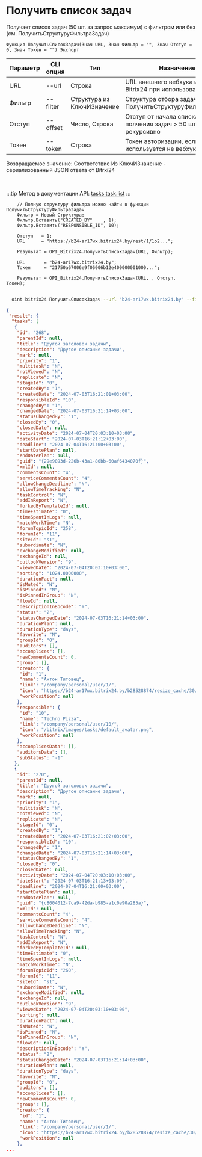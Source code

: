 ﻿---
sidebar_position: 2
---

# Получить список задач
 Получает список задач (50 шт. за запрос максимум) с фильтром или без (см. ПолучитьСтруктуруФильтраЗадач)



`Функция ПолучитьСписокЗадач(Знач URL, Знач Фильтр = "", Знач Отступ = 0, Знач Токен = "") Экспорт`

  | Параметр | CLI опция | Тип | Назначение |
  |-|-|-|-|
  | URL | --url | Строка | URL внешнего вебхука или адрес Bitrix24 при использовании токена |
  | Фильтр | --filter | Структура из КлючИЗначение | Структура отбора задач (см. ПолучитьСтруктуруФильтраЗадач) |
  | Отступ | --offset | Число, Строка | Отступ от начала списка для полчения задач > 50 шт. рекурсивно |
  | Токен | --token | Строка | Токен авторизации, если используется не вебхук |

  
  Возвращаемое значение:   Соответствие Из КлючИЗначение - сериализованный JSON ответа от Bitrxi24

<br/>

:::tip
Метод в документации API: [tasks.task.list](https://dev.1c-bitrix.ru/rest_help/tasks/task/tasks/tasks_task_list.php)
:::
<br/>


```bsl title="Пример кода"
    // Полную структуру фильтра можно найти в функции ПолучитьСтруктуруФильтраЗадач
    Фильтр = Новый Структура;
    Фильтр.Вставить("CREATED_BY"    , 1);
    Фильтр.Вставить("RESPONSIBLE_ID", 10);

    Отступ   = 1;
    URL      = "https://b24-ar17wx.bitrix24.by/rest/1/1o2...";

    Результат = OPI_Bitrix24.ПолучитьСписокЗадач(URL, Фильтр);

    URL       = "b24-ar17wx.bitrix24.by";
    Токен     = "21750a67006e9f06006b12e400000001000...";

    Результат = OPI_Bitrix24.ПолучитьСписокЗадач(URL, , Отступ, Токен);
```



```sh title="Пример команды CLI"
    
  oint bitrix24 ПолучитьСписокЗадач --url "b24-ar17wx.bitrix24.by" --filter %filter% --offset %offset% --token "b9df7366006e9f06006b12e400000001000..."

```

```json title="Результат"
{
 "result": {
  "tasks": [
   {
    "id": "268",
    "parentId": null,
    "title": "Другой заголовок задачи",
    "description": "Другое описание задачи",
    "mark": null,
    "priority": "1",
    "multitask": "N",
    "notViewed": "N",
    "replicate": "N",
    "stageId": "0",
    "createdBy": "1",
    "createdDate": "2024-07-03T16:21:01+03:00",
    "responsibleId": "10",
    "changedBy": "1",
    "changedDate": "2024-07-03T16:21:14+03:00",
    "statusChangedBy": "1",
    "closedBy": "0",
    "closedDate": null,
    "activityDate": "2024-07-04T20:03:10+03:00",
    "dateStart": "2024-07-03T16:21:12+03:00",
    "deadline": "2024-07-04T16:21:00+03:00",
    "startDatePlan": null,
    "endDatePlan": null,
    "guid": "{29e9893d-226b-43a1-80bb-60af6434070f}",
    "xmlId": null,
    "commentsCount": "4",
    "serviceCommentsCount": "4",
    "allowChangeDeadline": "N",
    "allowTimeTracking": "N",
    "taskControl": "N",
    "addInReport": "N",
    "forkedByTemplateId": null,
    "timeEstimate": "0",
    "timeSpentInLogs": null,
    "matchWorkTime": "N",
    "forumTopicId": "258",
    "forumId": "11",
    "siteId": "s1",
    "subordinate": "N",
    "exchangeModified": null,
    "exchangeId": null,
    "outlookVersion": "9",
    "viewedDate": "2024-07-04T20:03:10+03:00",
    "sorting": "1024.0000000",
    "durationFact": null,
    "isMuted": "N",
    "isPinned": "N",
    "isPinnedInGroup": "N",
    "flowId": null,
    "descriptionInBbcode": "Y",
    "status": "2",
    "statusChangedDate": "2024-07-03T16:21:14+03:00",
    "durationPlan": null,
    "durationType": "days",
    "favorite": "N",
    "groupId": "0",
    "auditors": [],
    "accomplices": [],
    "newCommentsCount": 0,
    "group": [],
    "creator": {
     "id": "1",
     "name": "Антон Титовец",
     "link": "/company/personal/user/1/",
     "icon": "https://b24-ar17wx.bitrix24.by/b28528874/resize_cache/30/c0120a8d7c10d63c83e32398d1ec4d9e/main/d7e/d7e99cf556e4ab676463dae2c00ddfbb/a7e0af6899300e3c684caeca5c334d81.jpg",
     "workPosition": null
    },
    "responsible": {
     "id": "10",
     "name": "Techno Pizza",
     "link": "/company/personal/user/10/",
     "icon": "/bitrix/images/tasks/default_avatar.png",
     "workPosition": null
    },
    "accomplicesData": [],
    "auditorsData": [],
    "subStatus": "-1"
   },
   {
    "id": "270",
    "parentId": null,
    "title": "Другой заголовок задачи",
    "description": "Другое описание задачи",
    "mark": null,
    "priority": "1",
    "multitask": "N",
    "notViewed": "N",
    "replicate": "N",
    "stageId": "0",
    "createdBy": "1",
    "createdDate": "2024-07-03T16:21:02+03:00",
    "responsibleId": "10",
    "changedBy": "1",
    "changedDate": "2024-07-03T16:21:14+03:00",
    "statusChangedBy": "1",
    "closedBy": "0",
    "closedDate": null,
    "activityDate": "2024-07-04T20:03:10+03:00",
    "dateStart": "2024-07-03T16:21:13+03:00",
    "deadline": "2024-07-04T16:21:00+03:00",
    "startDatePlan": null,
    "endDatePlan": null,
    "guid": "{c8004012-7ca9-42da-b985-a1c0e90a285a}",
    "xmlId": null,
    "commentsCount": "4",
    "serviceCommentsCount": "4",
    "allowChangeDeadline": "N",
    "allowTimeTracking": "N",
    "taskControl": "N",
    "addInReport": "N",
    "forkedByTemplateId": null,
    "timeEstimate": "0",
    "timeSpentInLogs": null,
    "matchWorkTime": "N",
    "forumTopicId": "260",
    "forumId": "11",
    "siteId": "s1",
    "subordinate": "N",
    "exchangeModified": null,
    "exchangeId": null,
    "outlookVersion": "9",
    "viewedDate": "2024-07-04T20:03:10+03:00",
    "sorting": null,
    "durationFact": null,
    "isMuted": "N",
    "isPinned": "N",
    "isPinnedInGroup": "N",
    "flowId": null,
    "descriptionInBbcode": "Y",
    "status": "2",
    "statusChangedDate": "2024-07-03T16:21:14+03:00",
    "durationPlan": null,
    "durationType": "days",
    "favorite": "N",
    "groupId": "0",
    "auditors": [],
    "accomplices": [],
    "newCommentsCount": 0,
    "group": [],
    "creator": {
     "id": "1",
     "name": "Антон Титовец",
     "link": "/company/personal/user/1/",
     "icon": "https://b24-ar17wx.bitrix24.by/b28528874/resize_cache/30/c0120a8d7c10d63c83e32398d1ec4d9e/main/d7e/d7e99cf556e4ab676463dae2c00ddfbb/a7e0af6899300e3c684caeca5c334d81.jpg",
     "workPosition": null
    },
...
```
